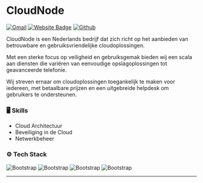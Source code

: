 # CloudNode





[![Gmail](https://img.shields.io/badge/-Gmail-c14438?style=flat&logo=Gmail&logoColor=white)](mailto:info@cloudnode.nl)
[![Website Badge](https://img.shields.io/badge/-Website-c14438?style=flat&logo=Google-Chrome&logoColor=white&link=https://cloudnode.nl)](https://cloudnode.nl)
[![Github](https://img.shields.io/github/followers/CloudNodeNL?label=Follow&style=social)](https://github.com/CloudNodeNL)

CloudNode is een Nederlands bedrijf dat zich richt op het aanbieden van betrouwbare en gebruiksvriendelijke cloudoplossingen. 

Met een sterke focus op veiligheid en gebruiksgemak bieden wij een scala aan diensten die variëren van eenvoudige opslagoplossingen tot geavanceerde telefonie. 

Wij streven ernaar om cloudoplossingen toegankelijk te maken voor iedereen, met betaalbare prijzen en een uitgebreide helpdesk om gebruikers te ondersteunen.


### 🖥 Skills

- Cloud Architectuur
- Beveiliging in de Cloud
- Netwerkbeheer
### ⚙️ Tech Stack

![Bootstrap](https://img.shields.io/badge/-Laravel-05122A?style=flat-square&logo=Laravel&color=353535) ![Bootstrap](https://img.shields.io/badge/-Docker-05122A?style=flat-square&logo=Docker&color=353535) ![Bootstrap](https://img.shields.io/badge/-MySQL-05122A?style=flat-square&logo=MySQL&color=353535) ![Bootstrap](https://img.shields.io/badge/-PHP-05122A?style=flat-square&logo=PHP&color=353535)




---
